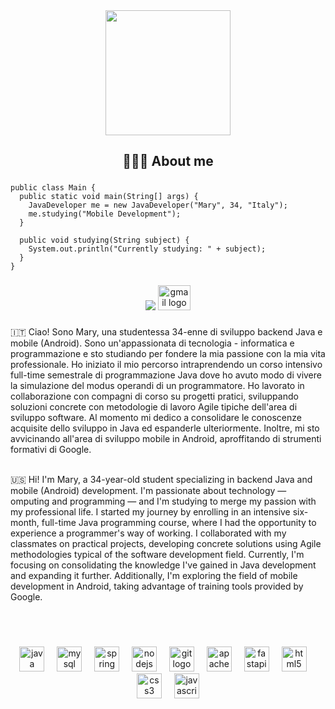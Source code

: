 <div align="center">
  <img height="200" src="https://i.ibb.co/qD6W5DD/linked-COVER.png"  />
</div>

###

<h2 align="center">👩🏻‍💻 About me</h2>

###

```
public class Main {
  public static void main(String[] args) {
    JavaDeveloper me = new JavaDeveloper("Mary", 34, "Italy");
    me.studying("Mobile Development");
  }

  public void studying(String subject) {
    System.out.println("Currently studying: " + subject);
  }
}
```

###

<div align="center">
  <a href="https://www.linkedin.com/in/mmilasi/"><img src="https://raw.githubusercontent.com/maurodesouza/profile-readme-generator/master/src/assets/icons/social/linkedin/default.svg"></a>
  <a href="mailto:mamilasinovic@gmail.com"><img src="https://raw.githubusercontent.com/maurodesouza/profile-readme-generator/master/src/assets/icons/social/gmail/default.svg" width="52" height="40" alt="gmail logo"  /></a>
</div>

###

<p>🇮🇹 Ciao! Sono Mary, una studentessa 34-enne di sviluppo backend Java e mobile (Android). Sono un'appassionata di tecnologia - informatica e programmazione e sto studiando per fondere la mia passione con la mia vita professionale. Ho iniziato il mio percorso intraprendendo un corso intensivo full-time semestrale di programmazione Java dove ho avuto modo di vivere la simulazione del modus operandi di un programmatore. Ho lavorato in collaborazione con compagni di corso su progetti pratici, sviluppando soluzioni concrete con metodologie di lavoro Agile tipiche dell'area di sviluppo software. Al momento mi dedico a consolidare le conoscenze acquisite dello sviluppo in Java ed espanderle ulteriormente. Inoltre, mi sto avvicinando all'area di sviluppo mobile in Android, aproffitando di strumenti formativi di Google.<br><br>

🇺🇸 Hi! I'm Mary, a 34-year-old student specializing in backend Java and mobile (Android) development. I'm passionate about technology — omputing and programming — and I'm studying to merge my passion with my professional life. I started my journey by enrolling in an intensive six-month, full-time Java programming course, where I had the opportunity to experience a programmer's way of working. I collaborated with my classmates on practical projects, developing concrete solutions using Agile methodologies typical of the software development field. Currently, I'm focusing on consolidating the knowledge I've gained in Java development and expanding it further. Additionally, I'm exploring the field of mobile development in Android, taking advantage of training tools provided by Google.</p><br><br>

###

<div align="center">
  <img src="https://skillicons.dev/icons?i=java" height="40" alt="java logo"  />
  <img width="12" />
  <img src="https://cdn.simpleicons.org/mysql/4479A1" height="40" alt="mysql logo"  />
  <img width="12" />
  <img src="https://cdn.jsdelivr.net/gh/devicons/devicon/icons/spring/spring-original.svg" height="40" alt="spring logo"  />
  <img width="12" />
  <img src="https://cdn.jsdelivr.net/gh/devicons/devicon/icons/nodejs/nodejs-original.svg" height="40" alt="nodejs logo"  />
  <img width="12" />
  <img src="https://cdn.jsdelivr.net/gh/devicons/devicon/icons/git/git-original.svg" height="40" alt="git logo"  />
  <img width="12" />
  <img src="https://cdn.simpleicons.org/apachemaven/C71A36" height="40" alt="apachemaven logo"  />
  <img width="12" />
  <img src="https://cdn.jsdelivr.net/gh/devicons/devicon/icons/fastapi/fastapi-original.svg" height="40" alt="fastapi logo"  />
  <img width="12" />
  <img src="https://cdn.jsdelivr.net/gh/devicons/devicon/icons/html5/html5-original.svg" height="40" alt="html5 logo"  />
  <img width="12" />
  <img src="https://cdn.simpleicons.org/css3/1572B6" height="40" alt="css3 logo"  />
  <img width="12" />
  <img src="https://skillicons.dev/icons?i=js" height="40" alt="javascript logo"  />
</div>

###


